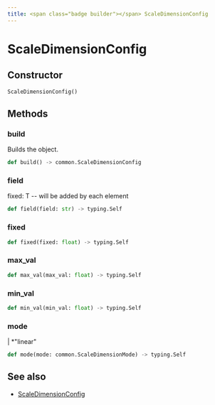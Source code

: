 ```yaml
---
title: <span class="badge builder"></span> ScaleDimensionConfig
---
```

# <span class="badge builder"></span> ScaleDimensionConfig

## Constructor

```python
ScaleDimensionConfig()
```
## Methods

### <span class="badge object-method"></span> build

Builds the object.

```python
def build() -> common.ScaleDimensionConfig
```

### <span class="badge object-method"></span> field

fixed: T -- will be added by each element

```python
def field(field: str) -> typing.Self
```

### <span class="badge object-method"></span> fixed

```python
def fixed(fixed: float) -> typing.Self
```

### <span class="badge object-method"></span> max_val

```python
def max_val(max_val: float) -> typing.Self
```

### <span class="badge object-method"></span> min_val

```python
def min_val(min_val: float) -> typing.Self
```

### <span class="badge object-method"></span> mode

| *"linear"

```python
def mode(mode: common.ScaleDimensionMode) -> typing.Self
```

## See also

 * <span class="badge object-type-class"></span> [ScaleDimensionConfig](./object-ScaleDimensionConfig.md)
